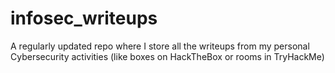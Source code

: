 # infosec_writeups
A regularly updated repo where I store all the writeups from my personal Cybersecurity activities (like boxes on HackTheBox or rooms in TryHackMe)
